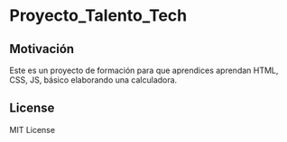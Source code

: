 # Proyecto_Talento_Tech
## Motivación
Este es un proyecto de formación para que aprendices aprendan HTML, CSS, JS, básico elaborando una calculadora.
## License
MIT License
